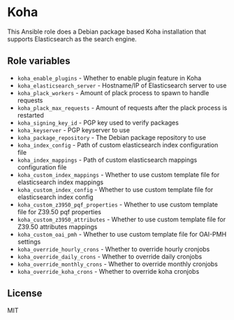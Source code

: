 # Koha

This Ansible role does a Debian package based Koha installation that
supports Elasticsearch as the search engine.

## Role variables

* ```koha_enable_plugins``` - Whether to enable plugin feature in Koha
* ```koha_elasticsearch_server``` - Hostname/IP of Elasticsearch server to use
* ```koha_plack_workers``` - Amount of plack process to spawn to handle requests
* ```koha_plack_max_requests``` - Amount of requests after the plack process is restarted
* ```koha_signing_key_id``` - PGP key used to verify packages
* ```koha_keyserver``` - PGP keyserver to use
* ```koha_package_repository``` - The Debian package repository to use
* ```koha_index_config``` - Path of custom elasticsearch index configuration file
* ```koha_index_mappings``` - Path of custom elasticsearch mappings configuration file
* ```koha_custom_index_mappings``` - Whether to use custom template file for elasticsearch index mappings
* ```koha_custom_index_config``` - Whether to use custom template file for elasticsearch index config
* ```koha_custom_z3950_pqf_properties``` - Whether to use custom template file for Z39.50 pqf properties
* ```koha_custom_z3950_attributes``` - Whether to use custom template file for Z39.50 attributes mappings
* ```koha_custom_oai_pmh``` - Whether to use custom template file for OAI-PMH settings
* ```koha_override_hourly_crons``` - Whether to override hourly cronjobs
* ```koha_override_daily_crons``` - Whether to override daily cronjobs
* ```koha_override_monthly_crons``` - Whether to override monthly cronjobs
* ```koha_override_koha_crons``` - Whether to override koha cronjobs

## License

MIT
